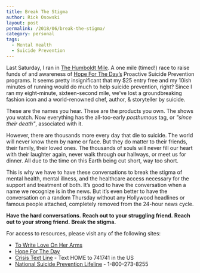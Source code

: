 ```yaml
---
title: Break The Stigma
author: Rick Osowski
layout: post
permalink: /2018/06/break-the-stigma/
category: personal
tags:
  - Mental Health
  - Suicide Prevention
---
```


Last Saturday, I ran in [The Humboldt Mile](https://my.hftd.org/chicago/events/the-humboldt-mile/e122051).  A one mile (timed!) race to raise funds of and awareness of [Hope For The Day’s](http://www.hftd.org/) Proactive Suicide Prevention programs. It seems pretty insignificant that my $25 entry free and my 10ish minutes of running would do much to help suicide prevention, right?  Since I ran my eight-minute, sixteen-second mile, we've lost a groundbreaking fashion icon and a world-renowned chef, author, & storyteller by suicide.

These are the names you hear. These are the products you own. The shows you watch. Now everything has the all-too-early _posthumous_ tag, or _"since their death"_, associated with it.

However, there are thousands more every day that die to suicide. The world will never know them by name or face. But they do matter to their friends, their family, their loved ones. The thousands of souls will never fill our heart with their laughter again, never walk through our hallways, or meet us for dinner. All due to the time on this Earth being cut short, way too short.

This is why we have to have these conversations to break the stigma of mental health, mental illness, and the healthcare access necessary for the support and treatment of both. It’s good to have the conversation when a name we recognize is in the news. But it’s even better to have the conversation on a random Thursday without any Hollywood headlines or famous people attached, completely removed from the 24-hour news cycle.

**Have the hard conversations.**
**Reach out to your struggling friend.**
**Reach out to your strong friend.**
**Break the stigma.**

For access to resources, please visit any of the following sites:
- [To Write Love On Her Arms](https://twloha.com/find-help/local-resources/)
- [Hope For The Day](https://www.hftd.org/find-help/)
- [Crisis Text Line](https://www.crisistextline.org/) - Text HOME to 741741 in the US
- [National Suicide Prevention Lifeline](https://suicidepreventionlifeline.org/) - 1-800-273-8255
​
